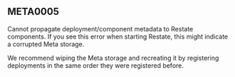 ## META0005

Cannot propagate deployment/component metadata to Restate components. If you see this error when starting Restate, this might indicate a corrupted Meta storage.

We recommend wiping the Meta storage and recreating it by registering deployments in the same order they were registered before.